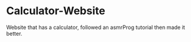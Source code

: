 # Calculator-Website
Website that has a calculator, followed an asmrProg tutorial then made it better.
